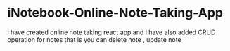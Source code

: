 # iNotebook-Online-Note-Taking-App
 i have created online note taking react app and i have also added CRUD operation for notes that is you can delete note , update note
